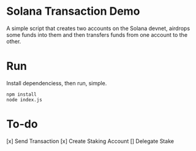 # Solana Transaction Demo
A simple script that creates two accounts on the Solana devnet, airdrops some funds into them and then transfers funds from one account to the other. 

# Run
Install dependenciess, then run, simple.

```
npm install 
node index.js
```

# To-do
[x] Send Transaction
[x] Create Staking Account
[] Delegate Stake
